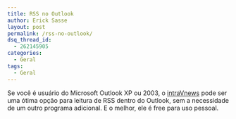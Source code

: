 ```yaml
---
title: RSS no Outlook
author: Erick Sasse
layout: post
permalink: /rss-no-outlook/
dsq_thread_id:
  - 262145905
categories:
  - Geral
tags:
  - Geral
---
```

Se voc&ecirc; &eacute; usu&aacute;rio do Microsoft Outlook XP ou 2003, o [intraVnews][1] pode ser uma &oacute;tima op&ccedil;&atilde;o para leitura de RSS dentro do Outlook, sem a necessidade de um outro programa adicional. E o melhor, ele &eacute; free para uso pessoal.

 [1]: http://www.intravnews.com/